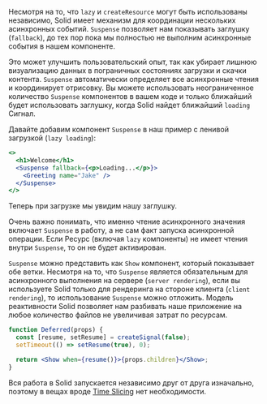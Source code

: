 Несмотря на то, что `lazy` и `createResource` могут быть использованы независимо, Solid имеет механизм для координации нескольких асинхронных событий. `Suspense` позволяет нам показывать заглушку (`fallback`), до тех пор пока мы полностью не выполним асинхронные события в нашем компоненте.

Это может улучшить пользовательский опыт, так как убирает лишнюю визуализацию данных в пограничных состояниях загрузки и скачки контента. `Suspense` автоматически определяет все асинхронные чтения и координирует отрисовку. Вы можете использовать неограниченное количество `Suspense` компонентов в вашем коде и только ближайший будет использовать заглушку, когда Solid найдет ближайший `loading` Сигнал. 

Давайте добавим компонент `Suspense` в наш пример с ленивой загрузкой (`lazy loading`):

```jsx
<>
  <h1>Welcome</h1>
  <Suspense fallback={<p>Loading...</p>}>
    <Greeting name="Jake" />
  </Suspense>
</>
```

Теперь при загрузке мы увидим нашу заглушку.

Очень важно понимать, что именно чтение асинхронного значения включает `Suspense` в работу, а не сам факт запуска асинхронной операции. Если Ресурс (включая `lazy` компоненты) не имеет чтения внутри `Suspense`, то он не будет активирован.

`Suspense` можно представить как `Show` компонент, который показывает обе ветки. Несмотря на то, что `Suspense` является обязательным для асинхронного выполнения на сервере (`server rendering`), если вы используете Solid только для рендеринга на стороне клиента (`client rendering`), то использование `Suspense` можно отложить. Модель реактивности Solid позволяет нам разбивать наше приложение на любое количество файлов не увеличивая затрат по ресурсам.

```jsx
function Deferred(props) {
  const [resume, setResume] = createSignal(false);
  setTimeout(() => setResume(true), 0);

  return <Show when={resume()}>{props.children}</Show>;
}
```

Вся работа в Solid запускается независимо друг от друга изначально, поэтому в вещах вроде [Time Slicing](https://ru.reactjs.org/blog/2018/03/01/sneak-peek-beyond-react-16.html) нет необходимости.
